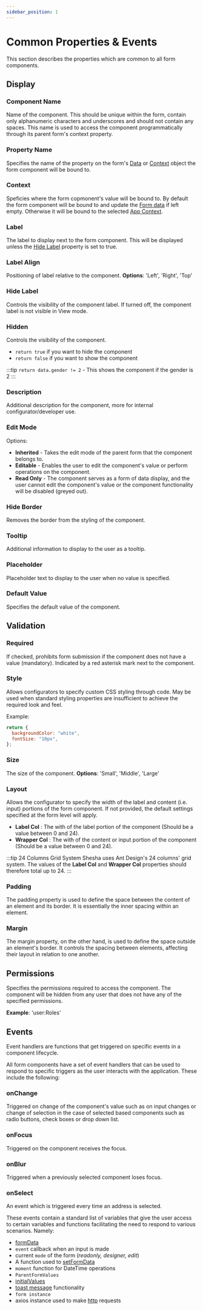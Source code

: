 ```yaml
---
sidebar_position: 1
---
```


# Common Properties & Events

This section describes the properties which are common to all form components.

## Display

### Component Name
 Name of the component. This should be unique within the form, contain only alphanumeric characters and underscores and should not contain any spaces. This name is used to access the component programmatically through its parent form's context property.

### Property Name
 Specifies the name of the property on the form's [Data](/docs/front-end-basics/configured-views/client-side-scripting/shesha-objects/data) or [Context](/docs/front-end-basics/configured-views/client-side-scripting/shesha-objects/app-context) object the form component will be bound to.

### Context
 Speficies where the form copmonent's value will be bound to. By default the form component will be bound to and update the [Form data](/docs/front-end-basics/configured-views/client-side-scripting/shesha-objects/data) if left empty. Otherwise it will be bound to the selected [App Context](/docs/front-end-basics/configured-views/client-side-scripting/shesha-objects/app-context).

### Label
 The label to display next to the form component. This will be displayed unless the [Hide Label](#hide-label) property is set to true.

### Label Align
 Positioning of label relative to the component. **Options**: 'Left', 'Right', 'Top'

### Hide Label
 Controls the visibility of the component label. If turned off, the component label is not visible in View mode.

### Hidden
 Controls the visibility of the component.
  - `return true` if you want to hide the component
  - `return false` if you want to show the component

:::tip
`return data.gender != 2` - This shows the component if the gender is 2
:::

### Description
 Additional description for the component, more for internal configurator/developer use.

### Edit Mode

Options:

- **Inherited** - Takes the edit mode of the parent form that the component belongs to.
- **Editable** - Enables the user to edit the component's value or perform operations on the component.
- **Read Only** - The component serves as a form of data display, and the user cannot edit the component's value or the component functionality will be disabled (greyed out).

### Hide Border
 Removes the border from the styling of the component.

### Tooltip
 Additional information to display to the user as a tooltip.

### Placeholder
 Placeholder text to display to the user when no value is specified.

### Default Value
 Specifies the default value of the component.

## Validation

### Required
 If checked, prohibits form submission if the component does not have a value (mandatory). Indicated by a red asterisk mark next to the component.

### Style
 Allows configurators to specify custom CSS styling through code. May be used when standard styling properties are insufficient to achieve the required look and feel.

Example:

```javascript
return {
  backgroundColor: "white",
  fontSize: "10px",
};
```

### Size
 The size of the component. **Options**: 'Small', 'Middle', 'Large'

### Layout
 Allows the configurator to specify the width of the label and content (i.e. input) portions of the form component.
  If not provided, the default settings specified at the form level will apply.

  - **Label Col** : The with of the label portion of the component (Should be a value between 0 and 24).
  - **Wrapper Col** : The with of the content or input portion of the component (Should be a value between 0 and 24).

:::tip 24 Columns Grid System
Shesha uses Ant Design's 24 columns' grid system. The values of the **Label Col** and **Wrapper Col** properties should therefore total up to 24.
:::

### Padding
 The padding property is used to define the space between the content of an element and its border. It is essentially the inner spacing within an element.

### Margin
 The margin property, on the other hand, is used to define the space outside an element's border. It controls the spacing between elements, affecting their layout in relation to one another.

## Permissions
 Specifies the permissions required to access the component. The component will be hidden from any user that does not have any of the specified permissions.

 **Example**: 'user:Roles'

## Events
 Event handlers are functions that get triggered on specific events in a component lifecycle.

All form components have a set of event handlers that can be used to respond to specific triggers as the user interacts with the application. These include the following:

### onChange

Triggered on change of the component's value such as on input changes or change of selection in the case of selected based components such as radio buttons, check boxes or drop down list.

### onFocus

Triggered on the component receives the focus.

### onBlur

Triggered when a previously selected component loses focus.

### onSelect

An event which is triggered every time an address is selected.

These events contain a standard list of variables that give the user access to certain variables and functions facilitating the need to respond to various scenarios. Namely:

- [formData](/docs/front-end-basics/configured-views/client-side-scripting/shesha-objects/data)
- `event` callback when an input is made
- current `mode` of the form (_readonly, designer, edit_)
- A function used to [setFormData](/docs/front-end-basics/configured-views/client-side-scripting/set-form-data)
- `moment` function for DateTime operations
- `ParentFormValues`
- [initialValues](/docs/how-to-guides/initialize-dialog-from-parent)
- [toast message](/docs/front-end-basics/configured-views/client-side-scripting/basic-scripting#calling-an-api-using-the-get-method-to-retrieve-data-from-the-back-end) functionality
- `form instance`
- axios instance used to make [http](/docs/front-end-basics/configured-views/client-side-scripting/basic-scripting#calling-an-api-using-the-get-method-to-retrieve-data-from-the-back-end) requests
